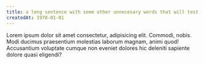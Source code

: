 ```yaml
---
title: a long sentence with some other unnecesary words that will test the layout sizing
createdAt: 1970-01-01
---
```


Lorem ipsum dolor sit amet consectetur, adipisicing elit. Commodi, nobis. Modi ducimus praesentium molestias laborum magnam, animi quod! Accusantium voluptate cumque non eveniet dolores hic deleniti sapiente dolore quasi eligendi?
